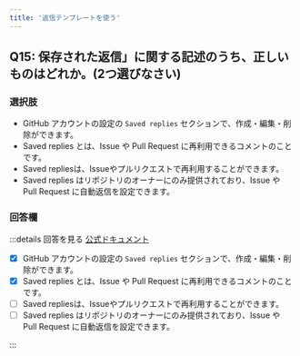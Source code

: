```yaml
---
title: '返信テンプレートを使う'
---
```


## Q15: 保存された返信」に関する記述のうち、正しいものはどれか。(2つ選びなさい)

### 選択肢

- GitHub アカウントの設定の `Saved replies` セクションで、作成・編集・削除ができます。
- Saved replies とは、Issue や Pull Request に再利用できるコメントのことです。
- Saved repliesは、Issueやプルリクエストで再利用することができます。
- Saved replies はリポジトリのオーナーにのみ提供されており、Issue や Pull Request に自動返信を設定できます。

### 回答欄

:::details 回答を見る
[公式ドキュメント](https://docs.github.com/ja/get-started/writing-on-github/working-with-saved-replies/using-saved-replies)

- [x] GitHub アカウントの設定の `Saved replies` セクションで、作成・編集・削除ができます。
- [x] Saved replies とは、Issue や Pull Request に再利用できるコメントのことです。
- [ ] Saved repliesは、Issueやプルリクエストで再利用することができます。
- [ ] Saved replies はリポジトリのオーナーにのみ提供されており、Issue や Pull Request に自動返信を設定できます。

:::
